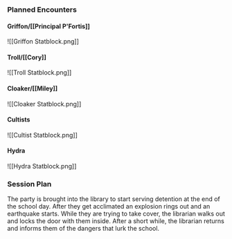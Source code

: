 ### Planned Encounters
#### Griffon/[[Principal P'Fortis]]
![[Griffon Statblock.png]]

#### Troll/[[Cory]]
![[Troll Statblock.png]]

#### Cloaker/[[Miley]]
![[Cloaker Statblock.png]]

#### Cultists
![[Cultist Statblock.png]]
#### Hydra
![[Hydra Statblock.png]]

### Session Plan

The party is brought into the library to start serving detention at the end of the school day. After they get acclimated an explosion rings out and an earthquake starts. While they are trying to take cover, the librarian walks out and locks the door with them inside. After a short while, the librarian returns and informs them of the dangers that lurk the school.
